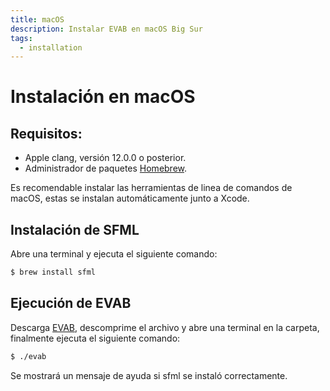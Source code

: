 ```yaml
---
title: macOS
description: Instalar EVAB en macOS Big Sur
tags:
  - installation
---
```

# Instalación en macOS

## Requisitos:

- Apple clang, versión 12.0.0 o posterior.
- Administrador de paquetes [Homebrew](https://brew.sh/).

Es recomendable instalar las herramientas de linea de comandos de macOS,
estas se instalan automáticamente junto a Xcode.

## Instalación de SFML

Abre una terminal y ejecuta el siguiente comando:
```bash
$ brew install sfml
```

## Ejecución de EVAB

Descarga [EVAB](../../assets/EVAB/EVAB_macos.zip), descomprime el archivo y abre una terminal en la carpeta, finalmente ejecuta el siguiente comando:
  ```bash
  $ ./evab
  ```
Se mostrará un mensaje de ayuda si sfml se instaló correctamente.
